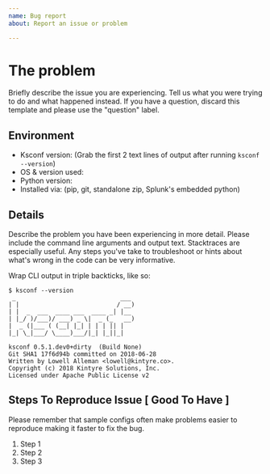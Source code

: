 ```yaml
---
name: Bug report
about: Report an issue or problem

---
```


# The problem

Briefly describe the issue you are experiencing.  Tell us what you were trying to do and what happened instead.  If you have a question, discard this template and please use the "question" label.

## Environment

* Ksconf version:  (Grab the first 2 text lines of output after running `ksconf --version`) 
* OS & version used:  
* Python version:
* Installed via:  (pip, git, standalone zip, Splunk's embedded python)

## Details

Describe the problem you have been experiencing in more detail.  Please include the command line arguments and output text.  Stacktraces are especially useful.  Any steps you've take to troubleshoot or hints about what's wrong in the code can be very informative.


Wrap CLI output in triple backticks, like so:

```
$ ksconf --version
 _                             ___
| |                           / __)
| |  _  ___  ____ ___  ____ _| |__
| |_/ )/___)/ ___) _ \|  _ (_   __)
|  _ (|___ ( (__| |_| | | | || |
|_| \_|___/ \____)___/|_| |_||_|

ksconf 0.5.1.dev0+dirty  (Build None)
Git SHA1 17f6d94b committed on 2018-06-28
Written by Lowell Alleman <lowell@kintyre.co>.
Copyright (c) 2018 Kintyre Solutions, Inc.
Licensed under Apache Public License v2
```


## Steps To Reproduce Issue [ Good To Have ]

Please remember that sample configs often make problems easier to reproduce making it faster to fix the bug.

1. Step 1
2. Step 2
3. Step 3

